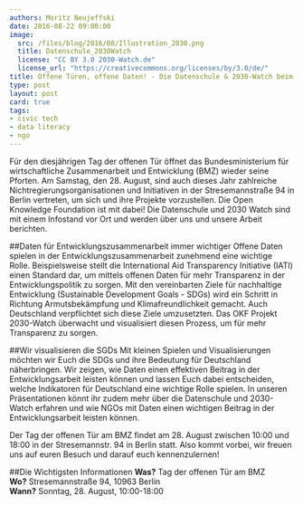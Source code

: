 ```yaml
---
authors: Moritz Neujeffski
date: 2016-08-22 09:00:00
image:
  src: /files/blog/2016/08/Illustration_2030.png
  title: Datenschule_2030Watch
  license: "CC BY 3.0 2030-Watch.de"
  license_url: "https://creativecommons.org/licenses/by/3.0/de/"
title: Offene Türen, offene Daten! - Die Datenschule & 2030-Watch beim Tag der offenen Tür am BMZ
type: post
layout: post
card: true
tags:
- civic tech
- data literacy
- ngo
---
```


Für den diesjährigen Tag der offenen Tür öffnet das Bundesministerium für wirtschaftliche Zusammenarbeit und Entwicklung (BMZ) wieder seine Pforten. Am Samstag, den 28. August, sind auch dieses Jahr zahlreiche Nichtregierungsorganisationen und Initiativen in der Stresemannstraße 94 in Berlin vertreten, um sich und ihre Projekte vorzustellen. Die Open Knowledge Foundation ist mit dabei! Die Datenschule und 2030 Watch sind mit einem Infostand vor Ort und werden über uns und unsere Arbeit berichten.

##Daten für Entwicklungszusammenarbeit immer wichtiger
Offene Daten spielen in der Entwicklungszusammenarbeit zunehmend eine wichtige Rolle. Beispielsweise stellt die International Aid Transparency Initiative (IATI) einen Standard dar, um mittels offenen Daten für mehr Transparenz in der Entwicklungspolitik zu sorgen. Mit den vereinbarten Ziele für nachhaltige Entwicklung (Sustainable Development Goals - SDGs) wird ein Schritt in Richtung Armutsbekämpfung und Klimafreundlichkeit gemacht. Auch Deutschland verpflichtet sich diese Ziele umzusetzten. Das OKF Projekt 2030-Watch überwacht und visualisiert diesen Prozess, um für mehr Transparenz zu sorgen.

##Wir visualisieren die SGDs
Mit kleinen Spielen und Visualisierungen möchten wir Euch die SDGs und ihre Bedeutung für Deutschland näherbringen. Wir zeigen, wie Daten einen effektiven Beitrag in der Entwicklungsarbeit leisten können und lassen Euch dabei entscheiden, welche Indikatoren für Deutschland eine wichtige Rolle spielen. In unseren Präsentationen könnt ihr zudem mehr über die Datenschule und 2030-Watch erfahren und wie NGOs mit Daten einen wichtigen Beitrag in der Entwicklungsarbeit leisten können.
 
Der Tag der offenen Tür am BMZ findet am 28. August zwischen 10:00 und 18:00 in der  Stresemannstr. 94 in Berlin statt. Also kommt vorbei, wir freuen uns auf euren Besuch und darauf euch kennenzulernen!

##Die Wichtigsten Informationen
**Was?** Tag der offenen Tür am BMZ <br/>
**Wo?** Stresemannstraße 94, 10963 Berlin <br/>
**Wann?** Sonntag, 28. August, 10:00-18:00 <br/>